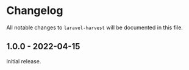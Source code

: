 # Changelog

All notable changes to `laravel-harvest` will be documented in this file.

## 1.0.0 - 2022-04-15

Initial release.
